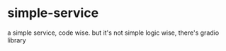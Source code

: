 # simple-service

a simple service, code wise. but it's not simple logic wise, there's gradio library
